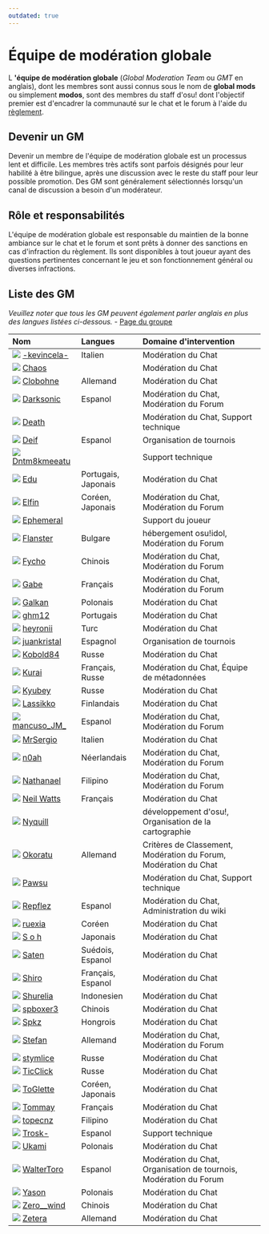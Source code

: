 ```yaml
---
outdated: true
---
```

# Équipe de modération globale

L **'équipe de modération globale** (*Global Moderation Team* ou *GMT* en anglais), dont les membres sont aussi connus sous le nom de **global mods** ou simplement **modos**, sont des membres du staff d'osu! dont l'objectif premier est d'encadrer la communauté sur le chat et le forum à l'aide du [règlement](/wiki/Rules).

## Devenir un GM

Devenir un membre de l'équipe de modération globale est un processus lent et difficile. Les membres très actifs sont parfois désignés pour leur habilité à être bilingue, après une discussion avec le reste du staff pour leur possible promotion. Des GM sont généralement sélectionnés lorsqu'un canal de discussion a besoin d'un modérateur.

## Rôle et responsabilités

L'équipe de modération globale est responsable du maintien de la bonne ambiance sur le chat et le forum et sont prêts à donner des sanctions en cas d'infraction du règlement. Ils sont disponibles à tout joueur ayant des questions pertinentes concernant le jeu et son fonctionnement général ou diverses infractions.

## Liste des GM

*Veuillez noter que tous les GM peuvent également parler anglais en plus des langues listées ci-dessous.* - [Page du groupe](http://osu.ppy.sh/groups/4)

| Nom | Langues | Domaine d'intervention |
| :-- | :-- | :-- |
| ![][flag_IT] [-kevincela-](https://osu.ppy.sh/users/266596) | Italien | Modération du Chat |
| ![][flag_US] [Chaos](https://osu.ppy.sh/users/2628870) | | Modération du Chat |
| ![][flag_DE] [Clobohne](https://osu.ppy.sh/users/499343) | Allemand | Modération du Chat |
| ![][flag_AR] [Darksonic](https://osu.ppy.sh/users/570042) | Espanol | Modération du Chat, Modération du Forum |
| ![][flag_US] [Death](https://osu.ppy.sh/users/3242450) | | Modération du Chat, Support technique |
| ![][flag_ES] [Deif](https://osu.ppy.sh/users/318565) | Espanol | Organisation de tournois |
| ![][flag_US] [Dntm8kmeeatu](https://osu.ppy.sh/users/5428812) | | Support technique |
| ![][flag_BR] [Edu](https://osu.ppy.sh/users/5618109) | Portugais, Japonais | Modération du Chat |
| ![][flag_KR] [Elfin](https://osu.ppy.sh/users/1399551) | Coréen, Japonais | Modération du Chat, Modération du Forum |
| ![][flag_AU] [Ephemeral](https://osu.ppy.sh/users/102335) | | Support du joueur |
| ![][flag_BG] [Flanster](https://osu.ppy.sh/users/447818) | Bulgare | hébergement osu!idol, Modération du Forum |
| ![][flag_CN] [Fycho](https://osu.ppy.sh/users/1876867) | Chinois | Modération du Chat, Modération du Forum |
| ![][flag_CA] [Gabe](https://osu.ppy.sh/users/654108) | Français | Modération du Chat, Modération du Forum |
| ![][flag_PL] [Galkan](https://osu.ppy.sh/users/169570) | Polonais | Modération du Chat |
| ![][flag_BR] [ghm12](https://osu.ppy.sh/users/2594229) | Portugais | Modération du Chat |
| ![][flag_TR] [heyronii](https://osu.ppy.sh/users/5642779) | Turc | Modération du Chat |
| ![][flag_AR] [juankristal](https://osu.ppy.sh/users/443656) | Espagnol | Organisation de tournois |
| ![][flag_RU] [Kobold84](https://osu.ppy.sh/users/3227533) | Russe | Modération du Chat |
| ![][flag_FR] [Kurai](https://osu.ppy.sh/users/77089) | Français, Russe | Modération du Chat, Équipe de métadonnées |
| ![][flag_RU] [Kyubey](https://osu.ppy.sh/users/2195646) | Russe | Modération du Chat |
| ![][flag_FI] [Lassikko](https://osu.ppy.sh/users/7253731) | Finlandais | Modération du Chat |
| ![][flag_UY] [mancuso\_JM\_](https://osu.ppy.sh/users/521568) | Espanol | Modération du Chat, Modération du Forum |
| ![][flag_IT] [MrSergio](https://osu.ppy.sh/users/2581696) | Italien | Modération du Chat |
| ![][flag_NL] [n0ah](https://osu.ppy.sh/users/3086393) | Néerlandais | Modération du Chat, Modération du Forum |
| ![][flag_PH] [Nathanael](https://osu.ppy.sh/users/2295078) | Filipino | Modération du Chat, Modération du Forum |
| ![][flag_FR] [Neil Watts](https://osu.ppy.sh/users/3048059) | Français | Modération du Chat |
| ![][flag_US] [Nyquill](https://osu.ppy.sh/users/682935) | | développement d'osu!, Organisation de la cartographie |
| ![][flag_DE] [Okoratu](https://osu.ppy.sh/users/1623405) | Allemand | Critères de Classement, Modération du Forum, Modération du Chat |
| ![][flag_CA] [Pawsu](https://osu.ppy.sh/users/2371454) | | Modération du Chat, Support technique |
| ![][flag_MX] [Repflez](https://osu.ppy.sh/users/201392) | Espanol | Modération du Chat, Administration du wiki |
| ![][flag_KR] [ruexia](https://osu.ppy.sh/users/385069) | Coréen | Modération du Chat |
| ![][flag_US] [S o h](https://osu.ppy.sh/users/2234772) | Japonais | Modération du Chat |
| ![][flag_SE] [Saten](https://osu.ppy.sh/users/444506) | Suédois, Espanol | Modération du Chat |
| ![][flag_FR] [Shiro](https://osu.ppy.sh/users/113005) | Français, Espanol | Modération du Chat |
| ![][flag_ID] [Shurelia](https://osu.ppy.sh/users/3807986) | Indonesien | Modération du Chat |
| ![][flag_TW] [spboxer3](http://osu.ppy.sh/users/197974) | Chinois | Modération du Chat |
| ![][flag_HU] [Spkz](https://osu.ppy.sh/users/2964029) | Hongrois | Modération du Chat |
| ![][flag_AT] [Stefan](https://osu.ppy.sh/users/626907) | Allemand | Modération du Chat, Modération du Forum |
| ![][flag_RU] [stymlice](https://osu.ppy.sh/users/5122436) | Russe | Modération du Chat |
| ![][flag_RU] [TicClick](https://osu.ppy.sh/users/672931) | Russe | Modération du Chat |
| ![][flag_KR] [ToGlette](https://osu.ppy.sh/users/1076236) | Coréen, Japonais | Modération du Chat |
| ![][flag_FR] [Tommay](https://osu.ppy.sh/users/3132818) | Français | Modération du Chat |
| ![][flag_PH] [topecnz](https://osu.ppy.sh/users/2103927) | Filipino | Modération du Chat |
| ![][flag_ES] [Trosk-](https://osu.ppy.sh/users/3469385) | Espanol | Support technique |
| ![][flag_PL] [Ukami](https://osu.ppy.sh/users/820865) | Polonais | Modération du Chat |
| ![][flag_CL] [WalterToro](https://osu.ppy.sh/users/5281416) | Espanol | Modération du Chat, Organisation de tournois, Modération du Forum |
| ![][flag_PL] [Yason](https://osu.ppy.sh/users/2574392) | Polonais | Modération du Chat |
| ![][flag_CN] [Zero__wind](https://osu.ppy.sh/users/1822830) | Chinois | Modération du Chat |
| ![][flag_DE] [Zetera](https://osu.ppy.sh/users/587737) | Allemand | Modération du Chat |

[flag_AR]: /wiki/shared/flag/AR.gif
[flag_AT]: /wiki/shared/flag/AT.gif
[flag_AU]: /wiki/shared/flag/AU.gif
[flag_BG]: /wiki/shared/flag/BG.gif
[flag_BR]: /wiki/shared/flag/BR.gif
[flag_CA]: /wiki/shared/flag/CA.gif
[flag_CL]: /wiki/shared/flag/CL.gif
[flag_CN]: /wiki/shared/flag/CN.gif
[flag_DE]: /wiki/shared/flag/DE.gif
[flag_ES]: /wiki/shared/flag/ES.gif
[flag_FI]: /wiki/shared/flag/FI.gif
[flag_FR]: /wiki/shared/flag/FR.gif
[flag_HU]: /wiki/shared/flag/HU.gif
[flag_ID]: /wiki/shared/flag/ID.gif
[flag_IT]: /wiki/shared/flag/IT.gif
[flag_KR]: /wiki/shared/flag/KR.gif
[flag_MX]: /wiki/shared/flag/MX.gif
[flag_NL]: /wiki/shared/flag/NL.gif
[flag_NZ]: /wiki/shared/flag/NZ.gif
[flag_PH]: /wiki/shared/flag/PH.gif
[flag_PL]: /wiki/shared/flag/PL.gif
[flag_RU]: /wiki/shared/flag/RU.gif
[flag_SE]: /wiki/shared/flag/SE.gif
[flag_TR]: /wiki/shared/flag/TR.gif
[flag_TW]: /wiki/shared/flag/TW.gif
[flag_US]: /wiki/shared/flag/US.gif
[flag_UY]: /wiki/shared/flag/UY.gif
